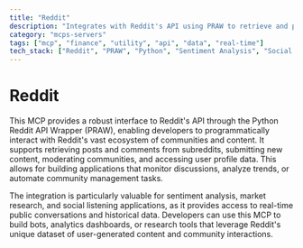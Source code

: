 ```yaml
---
title: "Reddit"
description: "Integrates with Reddit's API using PRAW to retrieve and post content, manage subreddits, and analyze user data."
category: "mcps-servers"
tags: ["mcp", "finance", "utility", "api", "data", "real-time"]
tech_stack: ["Reddit", "PRAW", "Python", "Sentiment Analysis", "Social Media APIs"]
---
```


# Reddit

This MCP provides a robust interface to Reddit's API through the Python Reddit API Wrapper (PRAW), enabling developers to programmatically interact with Reddit's vast ecosystem of communities and content. It supports retrieving posts and comments from subreddits, submitting new content, moderating communities, and accessing user profile data. This allows for building applications that monitor discussions, analyze trends, or automate community management tasks.

The integration is particularly valuable for sentiment analysis, market research, and social listening applications, as it provides access to real-time public conversations and historical data. Developers can use this MCP to build bots, analytics dashboards, or research tools that leverage Reddit's unique dataset of user-generated content and community interactions.
